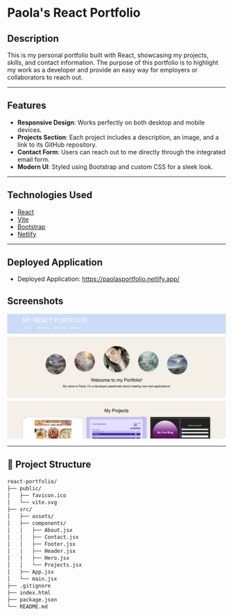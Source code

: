 # Paola's React Portfolio


##  Description

This is my personal portfolio built with React, showcasing my projects, skills, and contact information. The purpose of this portfolio is to highlight my work as a developer and provide an easy way for employers or collaborators to reach out.

---

##  Features

- **Responsive Design**: Works perfectly on both desktop and mobile devices.
- **Projects Section**: Each project includes a description, an image, and a link to its GitHub repository.
- **Contact Form**: Users can reach out to me directly through the integrated email form.
- **Modern UI**: Styled using Bootstrap and custom CSS for a sleek look.

---

##  Technologies Used

- [React](https://reactjs.org/)
- [Vite](https://vitejs.dev/)
- [Bootstrap](https://getbootstrap.com/)
- [Netlify](https://www.netlify.com/)

---

##  Deployed Application
- Deployed Application: https://paolasportfolio.netlify.app/


##  Screenshots

![Project Example](./src/assets/myPortfolio.png)


---

## 📂 Project Structure

```plaintext
react-portfolio/
├── public/
│   ├── favicon.ico
│   └── vite.svg
├── src/
│   ├── assets/
│   ├── components/
│   │   ├── About.jsx
│   │   ├── Contact.jsx
│   │   ├── Footer.jsx
│   │   ├── Header.jsx
│   │   ├── Hero.jsx
│   │   └── Projects.jsx
│   ├── App.jsx
│   └── main.jsx
├── .gitignore
├── index.html
├── package.json
└── README.md
